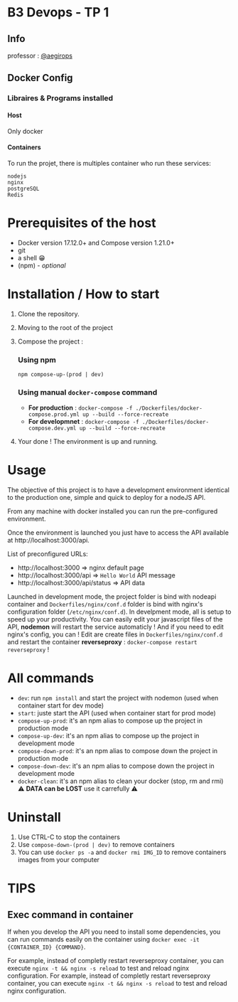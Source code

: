 # B3 Devops - TP 1

## Info

professor : [@aegirops](https://github.com/aegirops)

## Docker Config

### Libraires & Programs installed

#### Host
Only docker

#### Containers
To run the projet, there is multiples container who run these services:
```
nodejs
nginx
postgreSQL
Redis
```

# Prerequisites of the host
- Docker version 17.12.0+ and Compose version 1.21.0+
- git
- a shell 😁
- (npm) - _optional_

# Installation / How to start

1. Clone the repository.
2. Moving to the root of the project
3. Compose the project :

    ### Using npm
    `npm compose-up-(prod | dev)`
    ### Using manual `docker-compose` command

    - **For production** : `docker-compose -f ./Dockerfiles/docker-compose.prod.yml up --build --force-recreate`
    - **For developmnet** : `docker-compose -f ./Dockerfiles/docker-compose.dev.yml up --build --force-recreate`
4. Your done ! The environment is up and running.

# Usage
The objective of this project is to have a development environment identical to the production one, simple and quick to deploy for a nodeJS API.

From any machine with docker installed you can run the pre-configured environment.

Once the environment is launched you just have to access the API available at http://localhost:3000/api.

List of preconfigured URLs:
- http://localhost:3000               => nginx default page
- http://localhost:3000/api           =>  `Hello World` API message
- http://localhost:3000/api/status    =>  API data


Launched in development mode, the project folder is bind with nodeapi container and `Dockerfiles/nginx/conf.d` folder is bind with nginx's configuration folder (`/etc/nginx/conf.d`).
In develpment mode, all is setup to speed up your productivity.
You can easily edit your javascript files of the API, **nodemon** will restart the service automaticly !
And if you need to edit nginx's config, you can !
Edit are create files in `Dockerfiles/nginx/conf.d` and restart the container **reverseproxy** : `docker-compose restart reverseproxy` !

# All commands

- `dev`: run `npm install` and start the project with nodemon (used when container start for dev mode)
- `start`: juste start the API (used when container start for prod mode)
- `compose-up-prod`: it's an npm alias to compose up the project in production mode
- `compose-up-dev`: it's an npm alias to compose up the project in development mode
- `compose-down-prod`: it's an npm alias to compose down the project in production mode
- `compose-down-dev`: it's an npm alias to compose down the project in development mode
- `docker-clean`: it's an npm alias to clean your docker (stop, rm and rmi) ⚠ **DATA can be LOST** use it carrefully ⚠

# Uninstall

1. Use CTRL-C to stop the containers
2. Use `compose-down-(prod | dev)` to remove containers
3. You can use `docker ps -a` and `docker rmi IMG_ID` to remove containers images from your computer


# TIPS
## Exec command in container
If when you develop the API you need to install some dependencies, you can run commands easily on the container using `docker exec -it {CONTAINER_ID} {COMMAND}`.

For example, instead of completly restart reverseproxy container, you can execute `nginx -t && nginx -s reload` to test and reload nginx configuration.
For example, instead of completly restart reverseproxy container, you can execute `nginx -t && nginx -s reload` to test and reload nginx configuration.
